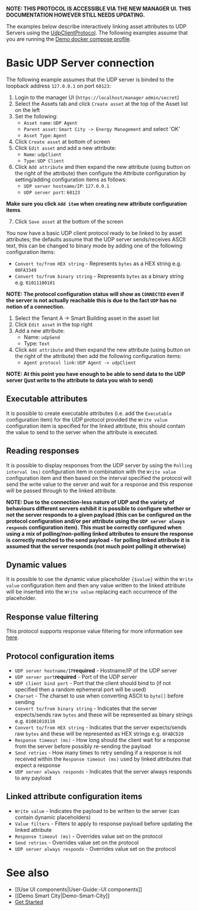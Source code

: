 **NOTE: THIS PROTOCOL IS ACCESSIBLE VIA THE NEW MANAGER UI. THIS DOCUMENTATION HOWEVER STILL NEEDS UPDATING.**

The examples below describe interactively linking asset attributes to UDP Servers using the [UdpClientProtocol](https://github.com/openremote/openremote/blob/master/agent/src/main/java/org/openremote/agent/protocol/udp/UdpClientProtocol.java). The following examples assume that you are running the [Demo docker compose profile](https://github.com/openremote/openremote/wiki/Developer-Guide:-Docker-compose-profiles#demo-docker-composeyml).

# Basic UDP Server connection

The following example assumes that the UDP server is binded to the loopback address `127.0.0.1` on port `60123`:

1. Login to the manager UI (`https://localhost/manager` `admin/secret`)
2. Select the Assets tab and click `Create asset` at the top of the Asset list on the left
3. Set the following:
   * `Asset name`: `UDP Agent`
   * `Parent asset`: `Smart City -> Energy Management` and select 'OK'
   * `Asset Type`: `Agent`
4. Click `Create asset` at bottom of screen
5. Click `Edit asset` and add a new attribute:
   * `Name`: `udpClient`
   * `Type`: `UDP Client`
6. Click `Add attribute` and then expand the new attribute (using button on the right of the attribute) then configure the Attribute configuration by setting/adding configuration items as follows:
   * `UDP server hostname/IP`: `127.0.0.1`
   * `UDP server port`: `60123`

**Make sure you click `Add item` when creating new attribute configuration items**.

7. Click `Save asset` at the bottom of the screen

You now have a basic UDP client protocol ready to be linked to by asset attributes; the defaults assume that the UDP server sends/receives ASCII text, this can be changed to binary mode by adding one of the following configuration items:

* `Convert to/from HEX string` - Represents `bytes` as a HEX string e.g. `00FA3349`
* `Convert to/from binary string` - Represents `bytes` as a binary string e.g. `01011100101`

**NOTE: The protocol configuration status will show as `CONNECTED` even if the server is not actually reachable this is due to the fact `UDP` has no notion of a connection.**

1. Select the Tenant A -> Smart Building asset in the asset list
2. Click `Edit asset` in the top right
3. Add a new attribute:
   * Name: `udpSend`
   * Type: `Text`
4. Click `Add attribute` and then expand the new attribute (using button on the right of the attribute) then add the following configuration items:
   * `Agent protocol link`: `UDP Agent -> udpClient`

**NOTE: At this point you have enough to be able to send data to the UDP server (just write to the attribute to data you wish to send)**

## Executable attributes
It is possible to create executable attributes (i.e. add the `Executable` configuration item) for the UDP protocol provided the `Write value` configuration item is specified for the linked attribute, this should contain the value to send to the server when the attribute is executed.

## Reading responses
It is possible to display responses from the UDP server by using the `Polling interval (ms)` configuration item in combination with the `Write value` configuration item and then based on the interval specified the protocol will send the write value to the server and wait for a response and this response will be passed through to the linked attribute.

**NOTE: Due to the connection-less nature of UDP and the variety of behaviours different servers exhibit it is possible to configure whether or not the server responds to a given payload (this can be configured on the protocol configuration and/or per attribute using the `UDP server always responds` configuration item). This must be correctly configured when using a mix of polling/non-polling linked attributes to ensure the response is correctly matched to the send payload - for polling linked attribute it is assumed that the server responds (not much point polling it otherwise)**

## Dynamic values
It is possible to use the dynamic value placeholder `{$value}` within the `Write value` configuration item and then any value written to the linked attribute will be inserted into the `Write value` replacing each occurrence of the placeholder.

## Response value filtering
This protocol supports response value filtering for more information see [here](https://github.com/openremote/openremote/wiki/User-Guide:-Generic-protocols#response-value-filtering).

## Protocol configuration items
* `UDP server hostname/IP`**required** - Hostname/IP of the UDP server
* `UDP server port`**required** - Port of the UDP server
* `UDP client bind port` - Port that the client should bind to (if not specified then a random ephemeral port will be used)
* `Charset` - The charset to use when converting ASCII to `byte[]` before sending
* `Convert to/from binary string` - Indicates that the server expects/sends raw `bytes` and these will be represented as binary strings e.g. `01001010110`
* `Convert to/from HEX string` - Indicates that the server expects/sends raw `bytes` and these will be represented as HEX strings e.g. `0FABCD20`
* `Response timeout (ms)` - How long should the client wait for a response from the server before possibly re-sending the payload
* `Send retries` - How many times to retry sending if a response is not received within the `Response timeout (ms)` used by linked attributes that expect a response
* `UDP server always responds` - Indicates that the server always responds to any payload

## Linked attribute configuration items
* `Write value` - Indicates the payload to be written to the server (can contain dynamic placeholders)
* `Value filters` - Filters to apply to response payload before updating the linked attribute
* `Response timeout (ms)` - Overrides value set on the protocol
* `Send retries` - Overrides value set on the protocol
* `UDP server always responds` - Overrides value set on the protocol

# See also

- [[Use UI components|User-Guide:-UI components]]
- [[Demo Smart City|Demo-Smart-City]]
- [Get Started](https://openremote.io/get-started-manager/)